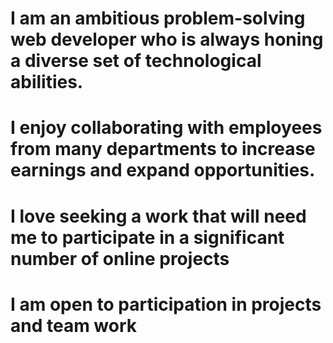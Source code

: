 # I am an ambitious problem-solving web developer who is always honing a diverse set of technological abilities. 
# I enjoy collaborating with employees from many departments to increase earnings and expand opportunities.
# I love seeking a work that will need me to participate in a significant number of online projects
# I am open to participation in projects and team work
























































































































































































































